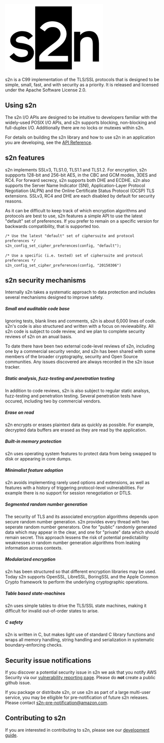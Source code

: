 <img src="docs/images/s2n_logo_github.png" alt="s2n">

s2n is a C99 implementation of the TLS/SSL protocols that is designed to be simple, small, fast, and with security as a priority. It is released and licensed under the Apache Software License 2.0. 

## Using s2n

The s2n I/O APIs are designed to be intuitive to developers familiar with the widely-used POSIX I/O APIs, and s2n supports blocking, non-blocking and full-duplex I/O. Additionally there are no locks or mutexes within s2n. 

For details on building the s2n library and how to use s2n in an application you are developing, see the [API Reference](https://github.com/awslabs/s2n/blob/master/docs/USAGE-GUIDE.md).

## s2n features

s2n implements SSLv3, TLS1.0, TLS1.1 and TLS1.2. For encryption, s2n suppports 128-bit and 256-bit AES, in the CBC and GCM modes, 3DES and RC4. For forward secrecy, s2n supports both DHE and ECDHE. s2n also supports the Server Name Indicator (SNI), Application-Layer Protocol Negotiation (ALPN) and the Online Certificate Status Protocol (OCSP) TLS extensions. SSLv3, RC4 and DHE are each disabled by default for security reasons. 

As it can be difficult to keep track of which encryption algorithms and protocols are best to use, s2n features a simple API to use the latest "default" set of preferences. If you prefer to remain on a specific version for backwards compatibility, that is supported too. 

    /* Use the latest "default" set of ciphersuite and protocol preferences */
    s2n_config_set_cipher_preferences(config, "default");
    
    /* Use a specific (i.e. tested) set of ciphersuite and protocol preferences */
    s2n_config_set_cipher_preferences(config, "20150306")

## s2n security mechanisms

Internally s2n takes a systematic approach to data protection and includes several mechanisms designed to improve safety.

##### Small and auditable code base
Ignoring tests, blank lines and comments, s2n is about 6,000 lines of code. s2n's code is also structured and written with a focus on reviewability. All s2n code is subject to code review, and we plan to complete security reviews of s2n on an anual basis.

To date there have been two external code-level reviews of s2n, including one by a commercial security vendor, and s2n has been shared with some members of the broader cryptography, security and Open Source communities. Any issues discovered are always recorded in the s2n issue tracker. 

##### Static analysis, fuzz-testing and penetration testing

In addition to code reviews, s2n is also subject to regular static analsys, fuzz-testing and penetration testing. Several penetration tests have occured, including two by commercial vendors.  

##### Erase on read
s2n encrypts or erases plaintext data as quickly as possible. For example, decrypted data buffers are erased as they are read by the application.

##### Built-in memory protection
s2n uses operating system features to protect data from being swapped to disk or appearing in core dumps.

##### Minimalist feature adoption
s2n avoids implementing rarely used options and extensions, as well as features with a history of triggering protocol-level vulnerabilities. For example there is no support for session renegotiation or DTLS.

##### Segmented random number generation
The security of TLS and its associated encryption algorithms depends upon secure random number generation. s2n provides every thread with two seperate random number generators. One for "public" randomly generated data which may appear in the clear, and one for "private" data which should remain secret. This approach lessens the risk of potential predictability weaknesses in random number generation algorithms from leaking information across contexts. 

##### Modularized encryption
s2n has been structured so that different encryption libraries may be used. Today s2n supports OpenSSL, LibreSSL, BoringSSL and the Apple Common Crypto framework to perform the underlying cryptographic operations.

##### Table based state-machines
s2n uses simple tables to drive the TLS/SSL state machines, making it difficult for invalid out-of-order states to arise. 

##### C safety
s2n is written in C, but makes light use of standard C library functions and wraps all memory handling, string handling and serialization in systematic boundary-enforcing checks. 

## Security issue notifications
If you discover a potential security issue in s2n we ask that you notify
AWS Security via our [vulnerability reporting page](http://aws.amazon.com/security/vulnerability-reporting/). Please do **not** create a public github issue. 

If you package or distribute s2n, or use s2n as part of a large multi-user service, you may be elligible for pre-notification of future s2n releases. Please contact s2n-pre-notification@amazon.com.  

## Contributing to s2n
If you are interested in contributing to s2n, please see our [development guide](https://github.com/awslabs/s2n/blob/master/docs/DEVELOPMENT-GUIDE.md).
